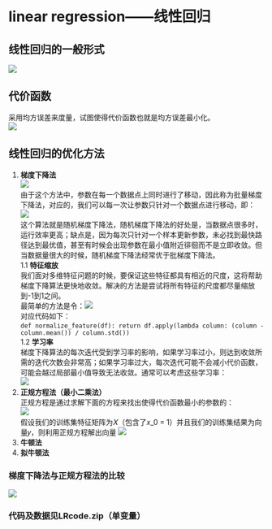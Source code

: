# linear regression——线性回归   
## 线性回归的一般形式   
![](https://github.com/2163719/ML-learning-notebooks/blob/master/LR1.png)   
## 代价函数   
采用均方误差来度量，试图使得代价函数也就是均方误差最小化。   
![](https://github.com/2163719/ML-learning-notebooks/blob/master/LR2.png)
## 线性回归的优化方法   
1. **梯度下降法**   
![](https://github.com/2163719/ML-learning-notebooks/blob/master/LR3.png)   
由于这个方法中，参数在每一个数据点上同时进行了移动，因此称为批量梯度下降法，对应的，我们可以每一次让参数只针对一个数据点进行移动，即：   
                          ![](https://github.com/2163719/ML-learning-notebooks/blob/master/LR4.png)   
这个算法就是随机梯度下降法，随机梯度下降法的好处是，当数据点很多时，运行效率更高；缺点是，因为每次只针对一个样本更新参数，未必找到最快路径达到最优值，甚至有时候会出现参数在最小值附近徘徊而不是立即收敛。但当数据量很大的时候，随机梯度下降法经常优于批梯度下降法。   
1.1 **特征缩放**   
我们面对多维特征问题的时候，要保证这些特征都具有相近的尺度，这将帮助梯度下降算法更快地收敛。解决的方法是尝试将所有特征的尺度都尽量缩放到-1到1之间。   
最简单的方法是令：![](https://github.com/2163719/ML-learning-notebooks/blob/master/LR5.png)   
对应代码如下：   
``def normalize_feature(df):
    return df.apply(lambda column: (column - column.mean()) / column.std())
``   
1.2 **学习率**   
梯度下降算法的每次迭代受到学习率的影响，如果学习率过小，则达到收敛所需的迭代次数会非常高；如果学习率过大，每次迭代可能不会减小代价函数，可能会越过局部最小值导致无法收敛。通常可以考虑这些学习率：   
                          ![](https://github.com/2163719/ML-learning-notebooks/blob/master/LR6.png)   
2. **正规方程法（最小二乘法）**   
正规方程是通过求解下面的方程来找出使得代价函数最小的参数的：   
                          ![](https://github.com/2163719/ML-learning-notebooks/blob/master/LR7.png)   
假设我们的训练集特征矩阵为𝑋（包含了𝑥_0 = 1）并且我们的训练集结果为向量𝑦，则利用正规方程解出向量
                          ![](https://github.com/2163719/ML-learning-notebooks/blob/master/LR8.png)   
3. **牛顿法**   
4. **拟牛顿法**  
### 梯度下降法与正规方程法的比较   
![](https://github.com/2163719/ML-learning-notebooks/blob/master/LR9.png)   
### **代码及数据见LRcode.zip（单变量）**

